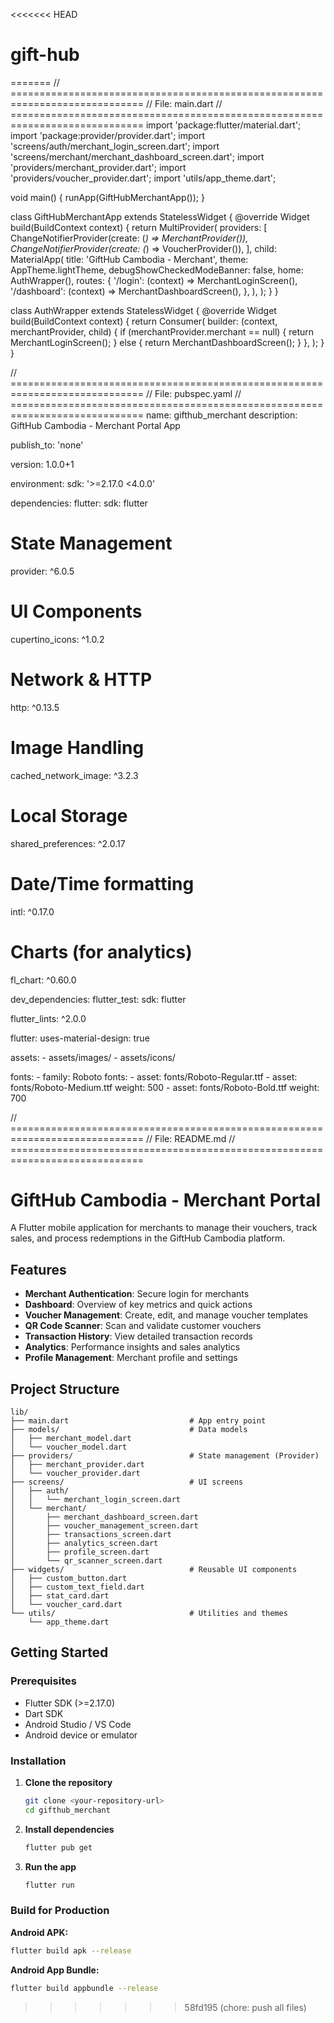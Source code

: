 <<<<<<< HEAD
# gift-hub
=======
// =============================================================================
// File: main.dart
// =============================================================================
import 'package:flutter/material.dart';
import 'package:provider/provider.dart';
import 'screens/auth/merchant_login_screen.dart';
import 'screens/merchant/merchant_dashboard_screen.dart';
import 'providers/merchant_provider.dart';
import 'providers/voucher_provider.dart';
import 'utils/app_theme.dart';

void main() {
  runApp(GiftHubMerchantApp());
}

class GiftHubMerchantApp extends StatelessWidget {
  @override
  Widget build(BuildContext context) {
    return MultiProvider(
      providers: [
        ChangeNotifierProvider(create: (_) => MerchantProvider()),
        ChangeNotifierProvider(create: (_) => VoucherProvider()),
      ],
      child: MaterialApp(
        title: 'GiftHub Cambodia - Merchant',
        theme: AppTheme.lightTheme,
        debugShowCheckedModeBanner: false,
        home: AuthWrapper(),
        routes: {
          '/login': (context) => MerchantLoginScreen(),
          '/dashboard': (context) => MerchantDashboardScreen(),
        },
      ),
    );
  }
}

class AuthWrapper extends StatelessWidget {
  @override
  Widget build(BuildContext context) {
    return Consumer<MerchantProvider>(
      builder: (context, merchantProvider, child) {
        if (merchantProvider.merchant == null) {
          return MerchantLoginScreen();
        } else {
          return MerchantDashboardScreen();
        }
      },
    );
  }
}

// =============================================================================
// File: pubspec.yaml
// =============================================================================
name: gifthub_merchant
description: GiftHub Cambodia - Merchant Portal App

publish_to: 'none'

version: 1.0.0+1

environment:
  sdk: '>=2.17.0 <4.0.0'

dependencies:
  flutter:
    sdk: flutter
  
  # State Management
  provider: ^6.0.5
  
  # UI Components
  cupertino_icons: ^1.0.2
  
  # Network & HTTP
  http: ^0.13.5
  
  # Image Handling
  cached_network_image: ^3.2.3
  
  # Local Storage
  shared_preferences: ^2.0.17
  
  # Date/Time formatting
  intl: ^0.17.0
  
  # Charts (for analytics)
  fl_chart: ^0.60.0

dev_dependencies:
  flutter_test:
    sdk: flutter
  
  flutter_lints: ^2.0.0

flutter:
  uses-material-design: true

  assets:
    - assets/images/
    - assets/icons/
    
  fonts:
    - family: Roboto
      fonts:
        - asset: fonts/Roboto-Regular.ttf
        - asset: fonts/Roboto-Medium.ttf
          weight: 500
        - asset: fonts/Roboto-Bold.ttf
          weight: 700

// =============================================================================
// File: README.md
// =============================================================================
# GiftHub Cambodia - Merchant Portal

A Flutter mobile application for merchants to manage their vouchers, track sales, and process redemptions in the GiftHub Cambodia platform.

## Features

- **Merchant Authentication**: Secure login for merchants
- **Dashboard**: Overview of key metrics and quick actions
- **Voucher Management**: Create, edit, and manage voucher templates
- **QR Code Scanner**: Scan and validate customer vouchers
- **Transaction History**: View detailed transaction records
- **Analytics**: Performance insights and sales analytics
- **Profile Management**: Merchant profile and settings

## Project Structure

```
lib/
├── main.dart                           # App entry point
├── models/                             # Data models
│   ├── merchant_model.dart
│   └── voucher_model.dart
├── providers/                          # State management (Provider)
│   ├── merchant_provider.dart
│   └── voucher_provider.dart
├── screens/                            # UI screens
│   ├── auth/
│   │   └── merchant_login_screen.dart
│   └── merchant/
│       ├── merchant_dashboard_screen.dart
│       ├── voucher_management_screen.dart
│       ├── transactions_screen.dart
│       ├── analytics_screen.dart
│       ├── profile_screen.dart
│       └── qr_scanner_screen.dart
├── widgets/                            # Reusable UI components
│   ├── custom_button.dart
│   ├── custom_text_field.dart
│   ├── stat_card.dart
│   └── voucher_card.dart
└── utils/                              # Utilities and themes
    └── app_theme.dart
```

## Getting Started

### Prerequisites

- Flutter SDK (>=2.17.0)
- Dart SDK
- Android Studio / VS Code
- Android device or emulator

### Installation

1. **Clone the repository**
   ```bash
   git clone <your-repository-url>
   cd gifthub_merchant
   ```

2. **Install dependencies**
   ```bash
   flutter pub get
   ```

3. **Run the app**
   ```bash
   flutter run
   ```

### Build for Production

**Android APK:**
```bash
flutter build apk --release
```

**Android App Bundle:**
```bash
flutter build appbundle --release
```
>>>>>>> 58fd195 (chore: push all files)
